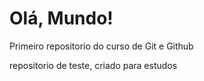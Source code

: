 # Olá, Mundo!
 Primeiro repositorio do curso de Git e Github

repositorio de teste, criado para estudos